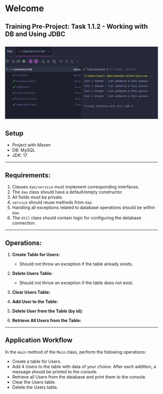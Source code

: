 # Welcome
## Training Pre-Project: Task 1.1.2 - Working with DB and Using JDBC
![Скриншот тестов](image/screenshot.png)
---

## Setup
- Project with Maven
- DB: MySQL
- JDK: 17

---

## Requirements:

1. Classes `dao/service` must implement corresponding interfaces.
2. The `dao` class should have a default/empty constructor.
3. All fields must be private.
4. `service` should reuse methods from `dao`.
5. Handling all exceptions related to database operations should be within `dao`.
6. The `Util` class should contain logic for configuring the database connection.

---

## Operations:

1. **Create Table for Users:**
    - Should not throw an exception if the table already exists.

2. **Delete Users Table:**
    - Should not throw an exception if the table does not exist.

3. **Clear Users Table:**

4. **Add User to the Table:**

5. **Delete User from the Table (by id):**

6. **Retrieve All Users from the Table:**

---

## Application Workflow

In the `main` method of the `Main` class, perform the following operations:

- Create a table for Users.
- Add 4 Users to the table with data of your choice. After each addition, a message should be printed to the console.
- Retrieve all Users from the database and print them to the console.
- Clear the Users table.
- Delete the Users table.